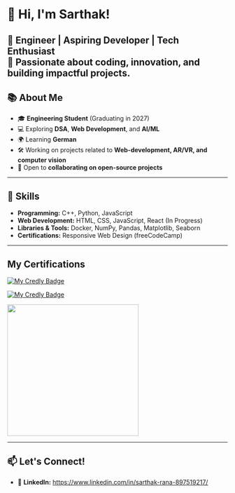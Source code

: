 # 👋 Hi, I'm Sarthak!

🚀 **Engineer | Aspiring Developer | Tech Enthusiast**  
🌟 Passionate about coding, innovation, and building impactful projects.  
---
## 📚 About Me

- 🎓 **Engineering Student** (Graduating in 2027)  
- 💻 Exploring **DSA**, **Web Development**, and **AI/ML**  
- 🌍 Learning **German** 
- 🛠️ Working on projects related to **Web-development, AR/VR, and computer vision**  
- 🤝 Open to **collaborating on open-source projects**  
---
## 🔧 Skills

- **Programming:** C++, Python, JavaScript  
- **Web Development:** HTML, CSS, JavaScript, React (In Progress)  
- **Libraries & Tools:** Docker, NumPy, Pandas, Matplotlib, Seaborn  
- **Certifications:** Responsive Web Design (freeCodeCamp)  
---
## My Certifications

[![My Credly Badge](https://images.credly.com/size/220x220/images/af8c6b4e-fc31-47c4-8dcb-eb7a2065dc5b/I2CS__1_.png)](https://www.credly.com/badges/d94613c2-3632-4ea8-a32f-d7a5d5b122a6/public_url)

[![My Credly Badge](https://images.credly.com/size/220x220/images/b93bf373-3da6-4ada-9879-a0c39d6a11f8/image.png)](https://www.credly.com/badges/d26acddd-57b6-4a5e-b2c9-b620834c3b62/public_url)

<a href="https://api.badgr.io/public/assertions/g7PCzv4MQ-Ohjj03JodYGg">
  <img src="https://api.badgr.io/public/assertions/g7PCzv4MQ-Ohjj03JodYGg/image" width="300px" />
</a>


---
## 📫 Let's Connect!
- 💼 **LinkedIn:** https://www.linkedin.com/in/sarthak-rana-897519217/
<!---
Sarthak2845/Sarthak2845 is a ✨ special ✨ repository because its `README.md` (this file) appears on your GitHub profile.
You can click the Preview link to take a look at your changes.
--->
